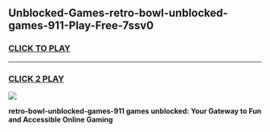 
## Unblocked-Games-retro-bowl-unblocked-games-911-Play-Free-7ssv0
<h3>
<a href="https://premium76.site?title=retro-bowl-unblocked-games-911&ref=10A">CLICK TO PLAY</a></h3>
<hr>

<h3>
<a href="https://premium76.site?title=retro-bowl-unblocked-games-911&ref=10A">CLICK 2 PLAY</a>
  
</h3>

<a href="https://premium76.site?title=retro-bowl-unblocked-games-911&ref=10A"><img src="https://clearcache.store/games.png"></a>


**retro-bowl-unblocked-games-911 games unblocked: Your Gateway to Fun and Accessible Online Gaming**
